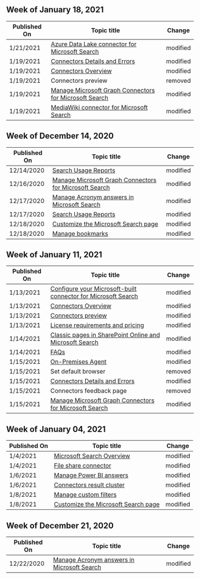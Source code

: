 <!-- This file is generated automatically each week. Changes made to this file will be overwritten.-->



## Week of January 18, 2021


| Published On |Topic title | Change |
|------|------------|--------|
| 1/21/2021 | [Azure Data Lake connector for Microsoft Search](/MicrosoftSearch/azure-data-lake-connector) | modified |
| 1/19/2021 | [Connectors Details and Errors](/MicrosoftSearch/connector-details-errors) | modified |
| 1/19/2021 | [Connectors Overview](/MicrosoftSearch/connectors-overview) | modified |
| 1/19/2021 | Connectors preview | removed |
| 1/19/2021 | [Manage Microsoft Graph Connectors for Microsoft Search](/MicrosoftSearch/manage-connector) | modified |
| 1/19/2021 | [MediaWiki connector for Microsoft Search](/MicrosoftSearch/mediawiki-connector) | modified |


## Week of December 14, 2020


| Published On |Topic title | Change |
|------|------------|--------|
| 12/14/2020 | [Search Usage Reports](/MicrosoftSearch/usage-reports) | modified |
| 12/16/2020 | [Manage Microsoft Graph Connectors for Microsoft Search](/MicrosoftSearch/manage-connector) | modified |
| 12/17/2020 | [Manage Acronym answers in Microsoft Search](/MicrosoftSearch/manage-acronyms) | modified |
| 12/17/2020 | [Search Usage Reports](/MicrosoftSearch/usage-reports) | modified |
| 12/18/2020 | [Customize the Microsoft Search page](/MicrosoftSearch/customize-search-page) | modified |
| 12/18/2020 | [Manage bookmarks](/MicrosoftSearch/manage-bookmarks) | modified |


## Week of January 11, 2021


| Published On |Topic title | Change |
|------|------------|--------|
| 1/13/2021 | [Configure your Microsoft-built connector for Microsoft Search](/MicrosoftSearch/configure-connector) | modified |
| 1/13/2021 | [Connectors Overview](/MicrosoftSearch/connectors-overview) | modified |
| 1/13/2021 | [Connectors preview](/MicrosoftSearch/connectors-preview) | modified |
| 1/13/2021 | [License requirements and pricing](/MicrosoftSearch/licensing) | modified |
| 1/14/2021 | [Classic pages in SharePoint Online and Microsoft Search](/MicrosoftSearch/manage-classic-spo-pages) | modified |
| 1/14/2021 | [FAQs](/MicrosoftSearch/faqs) | modified |
| 1/15/2021 | [On-Premises Agent](/MicrosoftSearch/on-prem-agent) | modified |
| 1/15/2021 | Set default browser | removed |
| 1/15/2021 | [Connectors Details and Errors](/MicrosoftSearch/connector-details-errors) | modified |
| 1/15/2021 | Connectors feedback page | removed |
| 1/15/2021 | [Manage Microsoft Graph Connectors for Microsoft Search](/MicrosoftSearch/manage-connector) | modified |


## Week of January 04, 2021


| Published On |Topic title | Change |
|------|------------|--------|
| 1/4/2021 | [Microsoft Search Overview](/MicrosoftSearch/overview-microsoft-search) | modified |
| 1/4/2021 | [File share connector](/MicrosoftSearch/fileshare-connector) | modified |
| 1/6/2021 | [Manage Power BI answers](/MicrosoftSearch/manage-powerbi) | modified |
| 1/6/2021 | [Connectors result cluster](/MicrosoftSearch/result-cluster) | modified |
| 1/8/2021 | [Manage custom filters](/MicrosoftSearch/custom-filters) | modified |
| 1/8/2021 | [Customize the Microsoft Search page](/MicrosoftSearch/customize-search-page) | modified |


## Week of December 21, 2020


| Published On |Topic title | Change |
|------|------------|--------|
| 12/22/2020 | [Manage Acronym answers in Microsoft Search](/MicrosoftSearch/manage-acronyms) | modified |
